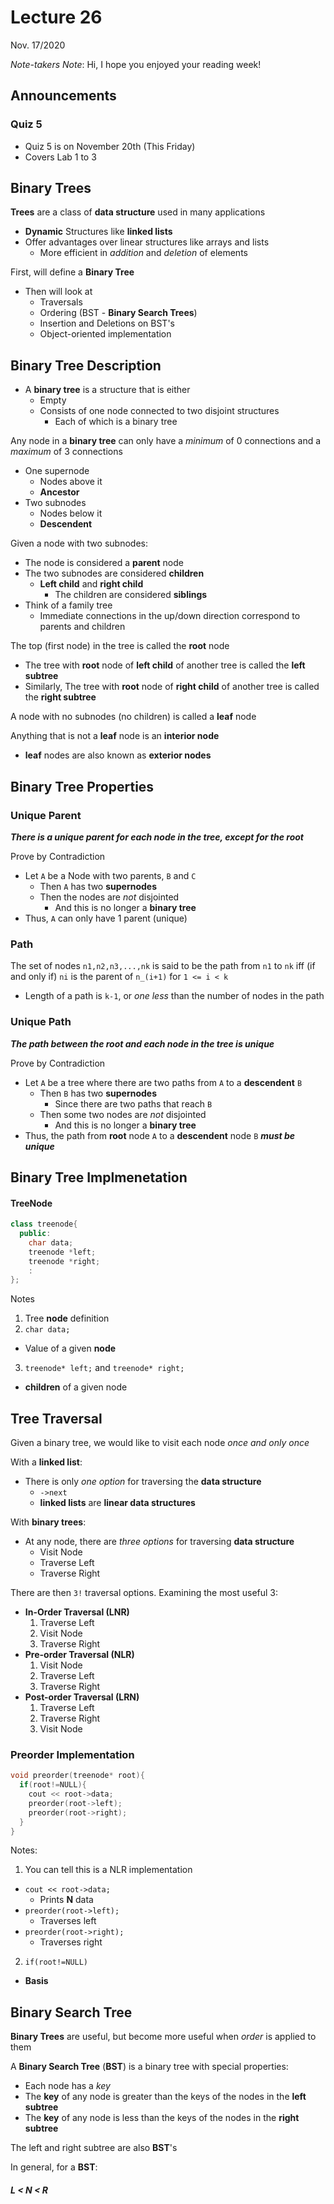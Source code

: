 # Lecture 26
Nov. 17/2020

*Note-takers Note*: Hi, I hope you enjoyed your reading week!

## Announcements

### Quiz 5

* Quiz 5 is on November 20th (This Friday)
* Covers Lab 1 to 3


## Binary Trees

**Trees** are a class of **data structure** used in many applications
* **Dynamic** Structures like **linked lists**
* Offer advantages over linear structures like arrays and lists
  * More efficient in *addition* and *deletion* of elements

First, will define a **Binary Tree**
* Then will look at
  * Traversals
  * Ordering (BST - **Binary Search Trees**)
  * Insertion and Deletions on BST's
  * Object-oriented implementation

## Binary Tree Description

* A **binary tree** is a structure that is either
  * Empty
  * Consists of one node connected to two disjoint structures
    * Each of which is a binary tree

Any node in a **binary tree** can only have a *minimum* of 0 connections and a *maximum* of 3 connections
  * One supernode
    * Nodes above it
    * **Ancestor**
  * Two subnodes
    * Nodes below it
    * **Descendent**

Given a node with two subnodes:
* The node is considered a **parent** node
* The two subnodes are considered **children**
  * **Left child** and **right child**
    * The children are considered **siblings**
* Think of a family tree
  * Immediate connections in the up/down direction correspond to parents and children

The top (first node) in the tree is called the **root** node
* The tree with **root** node of **left child** of another tree is called the **left subtree**
* Similarly, The tree with **root** node of **right child** of another tree is called the **right subtree**

A node with no subnodes (no children) is called a **leaf** node

Anything that is not a **leaf** node is an **interior node**
* **leaf** nodes are also known as **exterior nodes**

## Binary Tree Properties

### Unique Parent

***There is a unique parent for each node in the tree, except for the root***

Prove by Contradiction
* Let `A` be a Node with two parents, `B` and `C`
  * Then `A` has two **supernodes**
  * Then the nodes are *not* disjointed
    * And this is no longer a **binary tree**
* Thus, `A` can only have 1 parent (unique)

### Path

The set of nodes `n1,n2,n3,...,nk` is said to be the path from `n1` to `nk` iff (if and only if) `ni` is the parent of `n_(i+1)` for `1 <= i < k`
* Length of a path is `k-1`, or *one less* than the number of nodes in the path

### Unique Path

***The path between the root and each node in the tree is unique***

Prove by Contradiction
* Let `A` be a tree where there are two paths from `A` to a **descendent** `B`
  * Then `B` has two **supernodes**
    * Since there are two paths that reach `B`
  * Then some two nodes are *not* disjointed
    * And this is no longer a **binary tree**
* Thus, the path from **root** node `A` to a **descendent** node `B` ***must be unique***

## Binary Tree Implmenetation

#### TreeNode
```c++
class treenode{
  public:
    char data;
    treenode *left;
    treenode *right;
    :
};
```
Notes
1. Tree **node** definition
2. `char data;`
  * Value of a given **node**
3. `treenode* left;` and `treenode* right;`
  * **children** of a given node

## Tree Traversal

Given a binary tree, we would like to visit each node *once and only once*

With a **linked list**:
* There is only *one option* for traversing the **data structure**
  * `->next`
  * **linked lists** are **linear data structures**

With **binary trees**:
* At any node, there are *three options* for traversing **data structure**
  * Visit Node
  * Traverse Left
  * Traverse Right

There are then `3!` traversal options. Examining the most useful 3:
* **In-Order Traversal (LNR)**
  1. Traverse Left
  2. Visit Node
  3. Traverse Right
* **Pre-order Traversal (NLR)**
  1. Visit Node
  2. Traverse Left
  3. Traverse Right
* **Post-order Traversal (LRN)**
  1. Traverse Left
  2. Traverse Right
  3. Visit Node

### Preorder Implementation

```c++
void preorder(treenode* root){
  if(root!=NULL){
    cout << root->data;
    preorder(root->left);
    preorder(root->right);
  }
}
```
Notes:
1. You can tell this is a NLR implementation
  * `cout << root->data;`
    * Prints **N** data
  * `preorder(root->left);`
    * Traverses left
  * `preorder(root->right);`
    * Traverses right
2. `if(root!=NULL)`
  * **Basis**

## Binary Search Tree

**Binary Trees** are useful, but become more useful when *order* is applied to them

A **Binary Search Tree** (**BST**) is a binary tree with special properties:
* Each node has a *key*
* The **key** of any node is greater than the keys of the nodes in the **left subtree**
* The **key** of any node is less than the keys of the nodes in the **right subtree**

The left and right subtree are also **BST**'s

In general, for a **BST**:

##### L < N < R
